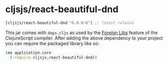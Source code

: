 # cljsjs/react-beautiful-dnd

[](dependency)
```clojure
[cljsjs/react-beautiful-dnd "6.0.0-0"] ;; latest release
```
[](/dependency)

This jar comes with `deps.cljs` as used by the [Foreign Libs][flibs] feature
of the ClojureScript compiler. After adding the above dependency to your project
you can require the packaged library like so:

```clojure
(ns application.core
  (:require cljsjs.react-beautiful-dnd))
```

[flibs]: https://clojurescript.org/reference/packaging-foreign-deps

